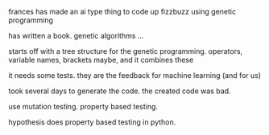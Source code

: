 frances has made an ai type thing to code up fizzbuzz using genetic programming

has written a book. genetic algorithms ...

starts off with a tree structure for the genetic programming. operators, variable names, brackets maybe, and it combines these

it needs some tests. they are the feedback for machine learning (and for us)

took several days to generate the code. the created code was bad.

use mutation testing. property based testing.

hypothesis does property based testing in python.